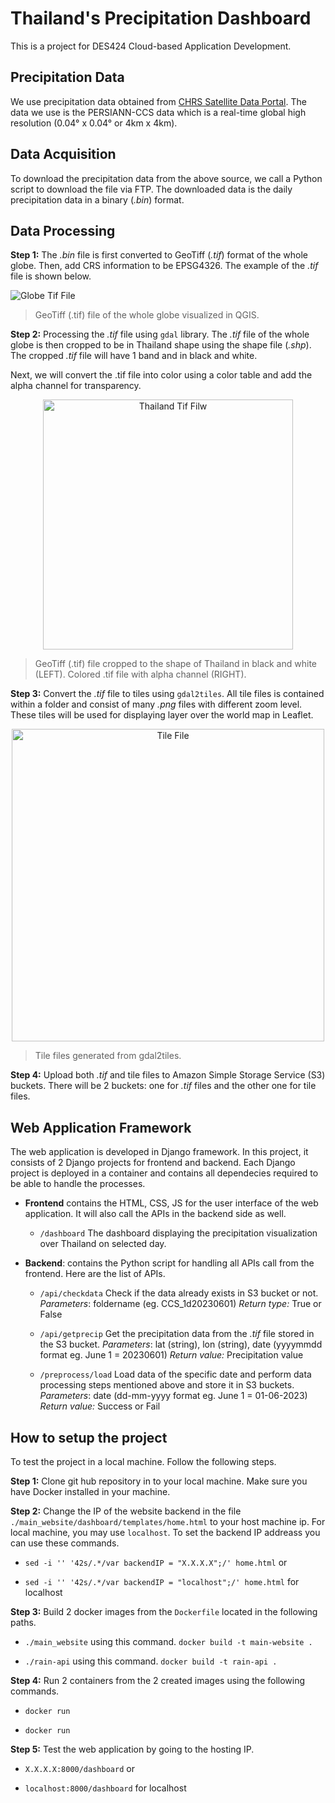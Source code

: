 
# Thailand's Precipitation Dashboard

This is a project for DES424 Cloud-based Application Development.

## Precipitation Data
We use precipitation data obtained from [CHRS Satellite Data Portal](https://chrsdata.eng.uci.edu "PERSIANN"). The data we use is the PERSIANN-CCS data which is a real-time global high resolution (0.04° x 0.04° or 4km x 4km).

## Data Acquisition
To download the precipitation data from the above source, we call a Python script to download the file via FTP. The downloaded data is the daily precipitation data in a binary (*.bin*) format.

## Data Processing
**Step 1:**
The *.bin* file is first converted to GeoTiff (*.tif*) format of the whole globe. Then, add CRS information to be EPSG4326. The example of the *.tif* file is shown below.

![Globe Tif File](https://i.imgur.com/HfGWRMa.png)
> GeoTiff (.tif) file of the whole globe visualized in QGIS.

**Step 2:**
Processing the *.tif* file using `gdal` library. The *.tif* file of the whole globe is then cropped to be in Thailand shape using the shape file (*.shp*). The cropped *.tif* file will have 1 band and in black and white.

Next, we will convert the .tif file into color using a color table and add the alpha channel for transparency.

<div style="text-align:center"><img src="https://i.imgur.com/QZpIKPy.png" alt="Thailand Tif Filw" width="400" /></div>

> GeoTiff (.tif) file cropped to the shape of Thailand in black and white (LEFT).
> Colored .tif file with alpha channel (RIGHT).

**Step 3:**
Convert the *.tif* file to tiles using `gdal2tiles`. All tile files is contained within a folder and consist of many *.png* files with different zoom level. These tiles will be used for displaying layer over the world map in Leaflet.

<div style="text-align:center"><img src="https://i.imgur.com/hPYHvMl.png" alt="Tile File" width="500" /></div>
<div></div>

> Tile files generated from gdal2tiles.

**Step 4:**
Upload both *.tif* and tile files to Amazon Simple Storage Service (S3) buckets. There will be 2 buckets: one for *.tif* files and the other one for tile files.

## Web Application Framework
The web application is developed in Django framework. In this project, it consists of 2 Django projects for frontend and backend. Each Django project is deployed in a container and contains all dependecies required to be able to handle the processes.
- **Frontend**
contains the HTML, CSS, JS for the user interface of the web application. It will also call the APIs in the backend side as well.

	- `/dashboard` 
	The dashboard displaying the precipitation visualization over Thailand on selected day.

- **Backend**: 
contains the Python script for handling all APIs call from the frontend. Here are the list of APIs.

	- `/api/checkdata` 
	Check if the data already exists in S3 bucket or not.
	*Parameters*: foldername (eg. CCS_1d20230601)
	*Return type:* True or False
	
	- `/api/getprecip` 
	Get the precipitation data from the *.tif* file stored in the S3 bucket.
	*Parameters*: lat (string), lon (string), date (yyyymmdd format eg. June 1 = 20230601)
	*Return value:* Precipitation value
	
	- `/preprocess/load` 
	Load data of the specific date and perform data processing steps mentioned above and store it in S3 buckets.
	*Parameters*: date (dd-mm-yyyy format eg. June 1 = 01-06-2023)
	*Return value:* Success or Fail

## How to setup the project
To test the project in a local machine. Follow the following steps.

**Step 1:**
Clone git hub repository in to your local machine. Make sure you have Docker installed in your machine.

**Step 2:**
Change the IP of the website backend in the file `./main_website/dashboard/templates/home.html` to your host machine ip. For local machine, you may use `localhost`. To set the backend IP addreass you can use these commands.
- `sed -i '' '42s/.*/var backendIP = "X.X.X.X";/' home.html` or

- `sed -i '' '42s/.*/var backendIP = "localhost";/' home.html` for localhost

**Step 3:**
Build 2 docker images from the `Dockerfile` located in the following paths.
- `./main_website` using this command. `docker build -t main-website .`

- `./rain-api` using this command. `docker build -t rain-api .`

**Step 4:**
Run 2 containers from the 2 created images using the following commands.
- `docker run`

- `docker run`

**Step 5:**
Test the web application by going to the hosting IP.
- `X.X.X.X:8000/dashboard` or

- `localhost:8000/dashboard` for localhost
